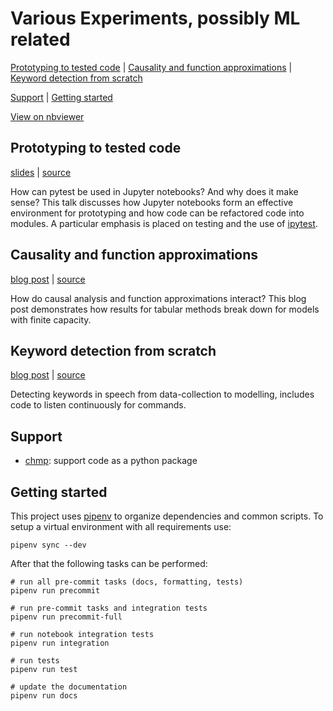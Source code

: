 # Various Experiments, possibly ML related

[Prototyping to tested code](#prototyping-to-tested-code)
| [Causality and function approximations](#causality-and-function-approximations)
| [Keyword detection from scratch](#keyword-detection-from-scratch)

[Support](#support)
| [Getting started](#getting-started)

[View on nbviewer](https://nbviewer.jupyter.org/github/chmp/misc-exp/tree/master/)

## Prototyping to tested code

[slides](https://htmlpreview.github.io/?https://github.com/chmp/misc-exp/blob/master/20181026-TestingInJupyter/resources/IPyTestIntro.slides.html#/) |
[source](./20181026-TestingInJupyter)

How can pytest be used in Jupyter notebooks? And why does it make sense? This
talk discusses how Jupyter notebooks form an effective environment for
prototyping and how code can be refactored code into modules. A particular
emphasis is placed on testing and the use of
[ipytest](https://github.com/chmp/ipytest).

## Causality and function approximations

[blog post](https://cprohm.de/article/causality-and-function-approximations.html) |
[source](./20180107-Causality)

How do causal analysis and function approximations interact? This blog post
demonstrates how results for tabular methods break down for models with finite
capacity.

## Keyword detection from scratch

[blog post](http://cprohm.de/article/keyword-detection-from-scratch.html) |
[source](./20170813-KeywordDetection)

Detecting keywords in speech from data-collection to modelling, includes code
to listen continuously for commands.

## Support

- [chmp](./chmp): support code as a python package

## Getting started

This project uses [pipenv](https://docs.pipenv.org/) to organize dependencies
and common scripts. To setup a virtual environment with all requirements use:

    pipenv sync --dev

After that the following tasks can be performed:

    # run all pre-commit tasks (docs, formatting, tests)
    pipenv run precommit

    # run pre-commit tasks and integration tests
    pipenv run precommit-full

    # run notebook integration tests
    pipenv run integration

    # run tests
    pipenv run test

    # update the documentation
    pipenv run docs
